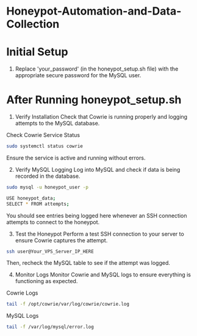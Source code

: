 # Honeypot-Automation-and-Data-Collection

# Initial Setup
1. Replace 'your_password' (in the honeypot_setup.sh file) with the appropriate secure password for the MySQL user.

# After Running honeypot_setup.sh
1. Verify Installation
Check that Cowrie is running properly and logging attempts to the MySQL database.

Check Cowrie Service Status
```bash
sudo systemctl status cowrie
```
Ensure the service is active and running without errors.

2. Verify MySQL Logging
Log into MySQL and check if data is being recorded in the database.

```bash
sudo mysql -u honeypot_user -p

USE honeypot_data;
SELECT * FROM attempts;
```
You should see entries being logged here whenever an SSH connection attempts to connect to the honeypot.

3. Test the Honeypot
Perform a test SSH connection to your server to ensure Cowrie captures the attempt.

```bash
ssh user@Your_VPS_Server_IP_HERE
```
Then, recheck the MySQL table to see if the attempt was logged.

4. Monitor Logs
Monitor Cowrie and MySQL logs to ensure everything is functioning as expected.

Cowrie Logs
```bash
tail -f /opt/cowrie/var/log/cowrie/cowrie.log
```
MySQL Logs
```bash
tail -f /var/log/mysql/error.log
```
